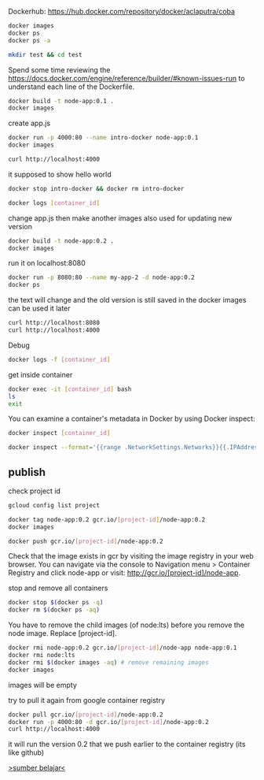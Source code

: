 Dockerhub: https://hub.docker.com/repository/docker/aclaputra/coba

```bash
docker images
docker ps
docker ps -a

mkdir test && cd test
```

Spend some time reviewing the https://docs.docker.com/engine/reference/builder/#known-issues-run to understand each line of the Dockerfile.

```bash
docker build -t node-app:0.1 .
docker images
```
create app.js
```bash
docker run -p 4000:80 --name intro-docker node-app:0.1
docker images
```

```bash
curl http://localhost:4000
```
it supposed to show hello world

```bash
docker stop intro-docker && docker rm intro-docker
```
```bash
docker logs [container_id]
```

change app.js then make another images
also used for updating new version
```bash
docker build -t node-app:0.2 .
docker images
```
run it on localhost:8080
```bash
docker run -p 8080:80 --name my-app-2 -d node-app:0.2
docker ps
```
the text will change and the old version is still saved in the docker images can be used it later
```bash
curl http://localhost:8080
curl http://localhost:4000
```
Debug
```bash
docker logs -f [container_id]
```

get inside container 
```bash
docker exec -it [container_id] bash
ls
exit
```
You can examine a container's metadata in Docker by using Docker inspect:
```bash
docker inspect [container_id]
```
```bash
docker inspect --format='{{range .NetworkSettings.Networks}}{{.IPAddress}}{{end}}' [container_id]
```

## publish
check project id
```bash
gcloud config list project
```

```bash
docker tag node-app:0.2 gcr.io/[project-id]/node-app:0.2
docker images

docker push gcr.io/[project-id]/node-app:0.2
```
Check that the image exists in gcr by visiting the image registry in your web browser. You can navigate via the console to Navigation menu > Container Registry and click node-app or visit: http://gcr.io/[project-id]/node-app.

stop and remove all containers
```bash
docker stop $(docker ps -q)
docker rm $(docker ps -aq)
```
You have to remove the child images (of node:lts) before you remove the node image. Replace [project-id].
```bash
docker rmi node-app:0.2 gcr.io/[project-id]/node-app node-app:0.1
docker rmi node:lts
docker rmi $(docker images -aq) # remove remaining images
docker images
```
images will be empty

try to pull it again from google container registry
```bash
docker pull gcr.io/[project-id]/node-app:0.2
docker run -p 4000:80 -d gcr.io/[project-id]/node-app:0.2
curl http://localhost:4000
```
it will run the version 0.2 that we push earlier to the container registry (its like github)

[>sumber belajar<](https://www.cloudskillsboost.google/focuses/1029?parent=catalog)